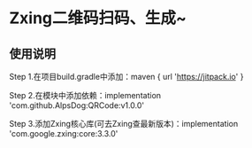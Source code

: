 # Zxing二维码扫码、生成~


## 使用说明
Step 1.在项目build.gradle中添加：maven { url 'https://jitpack.io' }

Step 2.在模块中添加依赖：implementation 'com.github.AlpsDog:QRCode:v1.0.0'

Step 3.添加Zxing核心库(可去Zxing查最新版本)：implementation 'com.google.zxing:core:3.3.0'

